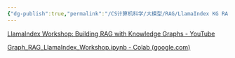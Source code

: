 ```yaml
---
{"dg-publish":true,"permalink":"/CS计算机科学/大模型/RAG/LlamaIndex KG RAG/","noteIcon":"","created":"2024-08-28T17:27:38.000+08:00","updated":"2024-04-24T00:07:02.000+08:00"}
---
```



[LlamaIndex Workshop: Building RAG with Knowledge Graphs - YouTube](https://www.youtube.com/watch?v=hb8uT-VBEwQ)

[Graph_RAG_LlamaIndex_Workshop.ipynb - Colab (google.com)](https://colab.research.google.com/drive/1tLjOg2ZQuIClfuWrAC2LdiZHCov8oUbs)
